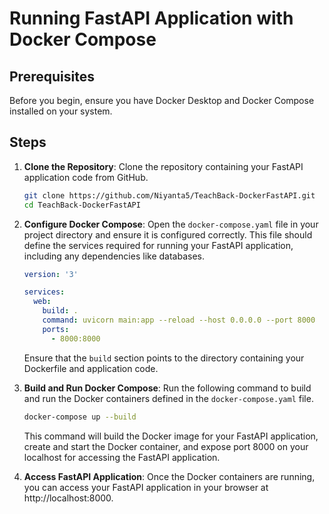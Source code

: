 # Running FastAPI Application with Docker Compose

## Prerequisites

Before you begin, ensure you have Docker Desktop and Docker Compose installed on your system.

## Steps

1. **Clone the Repository**: Clone the repository containing your FastAPI application code from GitHub.
    ```bash
    git clone https://github.com/Niyanta5/TeachBack-DockerFastAPI.git
    cd TeachBack-DockerFastAPI
    ```

2. **Configure Docker Compose**: Open the `docker-compose.yaml` file in your project directory and ensure it is configured correctly. This file should define the services required for running your FastAPI application, including any dependencies like databases.
    ```yaml
    version: '3'

    services:
      web:
        build: .
        command: uvicorn main:app --reload --host 0.0.0.0 --port 8000
        ports:
          - 8000:8000
    ```
    Ensure that the `build` section points to the directory containing your Dockerfile and application code.

3. **Build and Run Docker Compose**: Run the following command to build and run the Docker containers defined in the `docker-compose.yaml` file.
    ```bash
    docker-compose up --build
    ```
    This command will build the Docker image for your FastAPI application, create and start the Docker container, and expose port 8000 on your localhost for accessing the FastAPI application.

4. **Access FastAPI Application**: Once the Docker containers are running, you can access your FastAPI application in your browser at http://localhost:8000.
